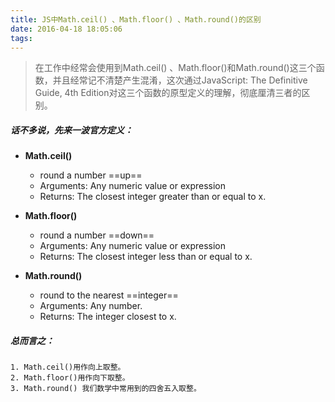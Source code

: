 ```yaml
---
title: JS中Math.ceil() 、Math.floor() 、Math.round()的区别
date: 2016-04-18 18:05:06
tags:
---
```

> 在工作中经常会使用到Math.ceil() 、Math.floor()和Math.round()这三个函数，并且经常记不清楚产生混淆，这次通过JavaScript: The Definitive Guide, 4th Edition对这三个函数的原型定义的理解，彻底厘清三者的区别。

##### 话不多说，先来一波官方定义：
- **Math.ceil()**
    - round a number ==up==  
    - Arguments: Any numeric value or expression
    - Returns: The closest integer greater than or equal to x.

- **Math.floor()**
     - round a number ==down==
     - Arguments: Any numeric value or expression
     - Returns: The closest integer less than or equal to x.

- **Math.round()**
    - round to the nearest ==integer==
    - Arguments: Any number.
    - Returns: The integer closest to x.


##### 总而言之：
~~~~
1. Math.ceil()用作向上取整。
2. Math.floor()用作向下取整。
3. Math.round() 我们数学中常用到的四舍五入取整。
